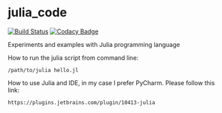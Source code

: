 # julia_code

[![Build Status](https://travis-ci.org/BurhanH/julia_code.svg?branch=master)](https://travis-ci.org/BurhanH/julia_code)
[![Codacy Badge](https://api.codacy.com/project/badge/Grade/4468f1e28a8c47ea945bebceb9e2ce42)](https://app.codacy.com/app/BurhanH/julia_code?utm_source=github.com&utm_medium=referral&utm_content=BurhanH/julia_code&utm_campaign=Badge_Grade_Dashboard)

Experiments and examples with Julia programming language

How to run the julia script from command line:

``/path/to/julia hello.jl``

How to use Julia and IDE, in my case I prefer PyCharm.
Please follow this link:

``https://plugins.jetbrains.com/plugin/10413-julia``


